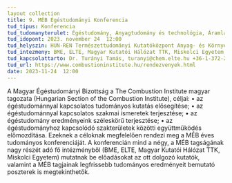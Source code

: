 ```yaml
---
layout collection
title: 9. MÉB Égéstudományi Konferencia
tud_tipus: Konferencia
tud_tudomanyterulet: Égéstudomány, Anyagtudomány és technológia, Áramlás- és hőtechnika, 
tud_idopont: 2023. november 24  12:00 
tud_helyszin: HUN-REN Természettudományi Kutatóközpont Anyag- és Környezetkémiai Intézet Cím 1117 Budapest, Magyar tudósok körútja 2.
tud_intezmeny: BME, ELTE, Magyar Kutatói Hálózat TTK, Miskolci Egyetem, MTA ÁHTB
tud_kapcsolattarto: Dr. Turányi Tamás, turanyi@chem.elte.hu +36-1-372-2500 /1109 
tud_url: https://www.combustioninstitute.hu/rendezvenyek.html
date: 2023-11-24  12:00
---
```

A Magyar Égéstudományi Bizottság a The Combustion Institute magyar tagozata (Hungarian Section of the Combustion Institute), céljai:
•	az égéstudománnyal kapcsolatos tudományos kutatás elősegítése;
•	az égéstudománnyal kapcsolatos szakmai ismeretek terjesztése;
•	az égéstudomány eredményeink széleskörű terjesztése;
•	az égéstudományhoz kapcsolódó szakterületek közötti együttműködés előmozdítása.
Ezeknek a céloknak megfelelően rendezi meg a MÉB éves tudományos konferenciáját. A konferencián mind a négy, a MÉB tagságának nagy részét adó fő intézményből (BME, ELTE, Magyar Kutatói Hálózat TTK, Miskolci Egyetem) mutatnak be előadásokat az ott dolgozó kutatók, valamint a MÉB tagjainak legfrissebb tudományos eredményeit bemutató poszterek is megtekinthetők.
